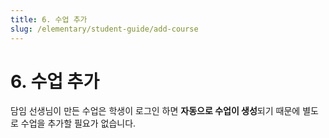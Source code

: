 ```yaml
---
title: 6. 수업 추가
slug: /elementary/student-guide/add-course
---
```


# 6. 수업 추가

담임 선생님이 만든 수업은 학생이 로그인 하면 **자동으로 수업이 생성**되기 때문에 별도로 수업을 추가할 필요가 없습니다.
